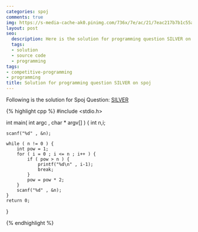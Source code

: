 ```yaml
---
categories: spoj
comments: true
img: https://s-media-cache-ak0.pinimg.com/736x/7e/ac/21/7eac217b7b1c55ab7fd56758e4e181be.jpg
layout: post
seo:
  description: Here is the solution for programming question SILVER on spoj
  tags:
  - solution
  - source code
  - programming
tags:
- competitive-programming
- programming
title: Solution for programming question SILVER on spoj
---
```


Following is the solution for Spoj Question: [SILVER](http://www.spoj.com/problems/SILVER/)

{% highlight cpp %}
#include <stdio.h>

int main( int argc , char * argv[] ) {
	int n,i;

	scanf("%d" , &n);

	while ( n != 0 ) {
		int pow = 1;
		for ( i = 0 ; i <= n ; i++ ) {
			if ( pow > n ) {
				printf("%d\n" , i-1);
				break;
			}
			pow = pow * 2;
		}
		scanf("%d" , &n);
	}
	return 0;
}

{% endhighlight %}